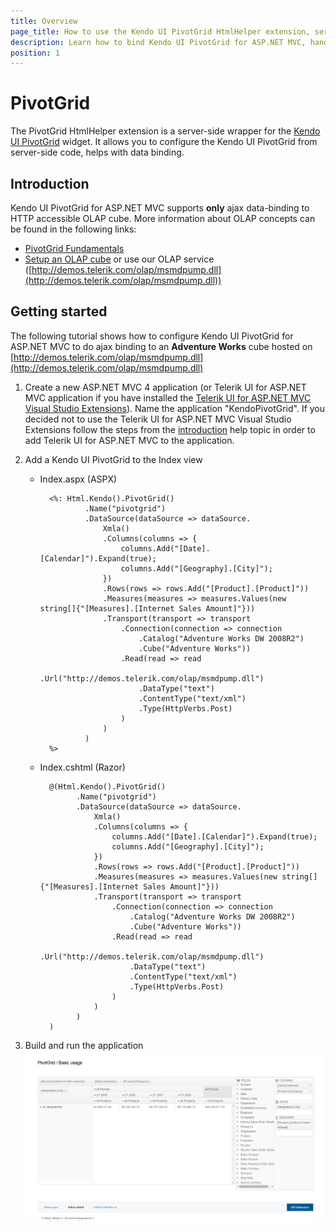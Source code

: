 ```yaml
---
title: Overview
page_title: How to use the Kendo UI PivotGrid HtmlHelper extension, server-side ASP.NET MVC wrapper for Kendo UI PivotGrid widget
description: Learn how to bind Kendo UI PivotGrid for ASP.NET MVC, handle Kendo UI PivotGrid Events, access an existing pivotgrid with PivotGrid HtmlHelper extension documentation.
position: 1
---
```


# PivotGrid

The PivotGrid HtmlHelper extension is a server-side wrapper for the [Kendo UI PivotGrid](/api/web/pivotgrid) widget. It allows you to configure the Kendo UI PivotGrid
from server-side code, helps with data binding.

## Introduction

Kendo UI PivotGrid for ASP.NET MVC supports **only** ajax data-binding to HTTP accessible OLAP cube. More information about OLAP concepts can be found in the following links:

- [PivotGrid Fundamentals](/web/pivotgrid/fundamentals)
- [Setup an OLAP cube](/web/pivotgrid/olap-cube-setup) or use our OLAP service ([http://demos.telerik.com/olap/msmdpump.dll](http://demos.telerik.com/olap/msmdpump.dll))

## Getting started
The following tutorial shows how to configure Kendo UI PivotGrid for ASP.NET MVC to do ajax binding to an **Adventure Works** cube hosted on [http://demos.telerik.com/olap/msmdpump.dll](http://demos.telerik.com/olap/msmdpump.dll)

1.  Create a new ASP.NET MVC 4 application (or Telerik UI for ASP.NET MVC application if you have installed the [Telerik UI for ASP.NET MVC Visual Studio Extensions](/aspnet-mvc/introduction#kendo-ui-for-asp.net-mvc-visual-studio-extensions)). Name the application "KendoPivotGrid".
If you decided not to use the Telerik UI for ASP.NET MVC Visual Studio Extensions follow the steps from the [introduction](/aspnet-mvc/introduction) help topic in order
to add Telerik UI for ASP.NET MVC to the application.

1.  Add a Kendo UI PivotGrid to the Index view
    - Index.aspx (ASPX)

            <%: Html.Kendo().PivotGrid()
                    .Name("pivotgrid")
                    .DataSource(dataSource => dataSource.
                        Xmla()
                        .Columns(columns => {
                            columns.Add("[Date].[Calendar]").Expand(true);
                            columns.Add("[Geography].[City]");
                        })
                        .Rows(rows => rows.Add("[Product].[Product]"))
                        .Measures(measures => measures.Values(new string[]{"[Measures].[Internet Sales Amount]"}))
                        .Transport(transport => transport
                            .Connection(connection => connection
                                .Catalog("Adventure Works DW 2008R2")
                                .Cube("Adventure Works"))
                            .Read(read => read
                                .Url("http://demos.telerik.com/olap/msmdpump.dll")
                                .DataType("text")
                                .ContentType("text/xml")
                                .Type(HttpVerbs.Post)
                            )
                        )
                    )
            %>
    - Index.cshtml (Razor)

            @(Html.Kendo().PivotGrid()
                  .Name("pivotgrid")
                  .DataSource(dataSource => dataSource.
                      Xmla()
                      .Columns(columns => {
                          columns.Add("[Date].[Calendar]").Expand(true);
                          columns.Add("[Geography].[City]");
                      })
                      .Rows(rows => rows.Add("[Product].[Product]"))
                      .Measures(measures => measures.Values(new string[]{"[Measures].[Internet Sales Amount]"}))
                      .Transport(transport => transport
                          .Connection(connection => connection
                              .Catalog("Adventure Works DW 2008R2")
                              .Cube("Adventure Works"))
                          .Read(read => read
                              .Url("http://demos.telerik.com/olap/msmdpump.dll")
                              .DataType("text")
                              .ContentType("text/xml")
                              .Type(HttpVerbs.Post)
                          )
                      )
                  )
            )
1. Build and run the application
![Final result](/aspnet-mvc/helpers/pivotgrid/images/pivotgrid.png)
